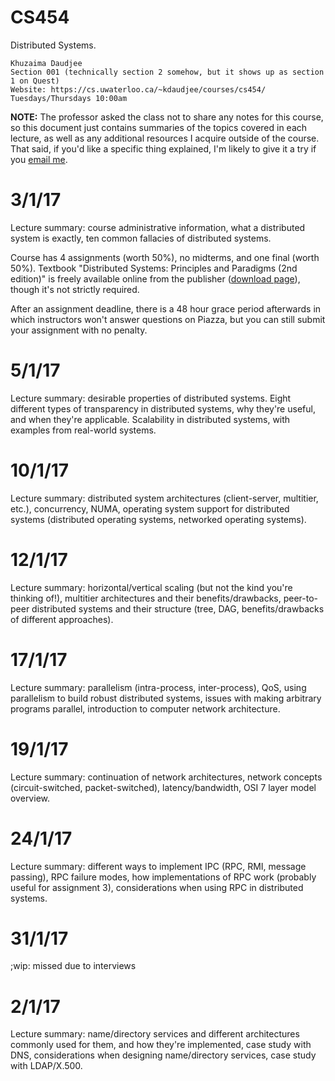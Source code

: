 CS454
=====

Distributed Systems.

    Khuzaima Daudjee
    Section 001 (technically section 2 somehow, but it shows up as section 1 on Quest)
    Website: https://cs.uwaterloo.ca/~kdaudjee/courses/cs454/
    Tuesdays/Thursdays 10:00am

**NOTE:** The professor asked the class not to share any notes for this course, so this document just contains summaries of the topics covered in each lecture, as well as any additional resources I acquire outside of the course. That said, if you'd like a specific thing explained, I'm likely to give it a try if you [email me](mailto:me@anthonyz.ca?subject=CS454).

# 3/1/17

Lecture summary: course administrative information, what a distributed system is exactly, ten common fallacies of distributed systems.

Course has 4 assignments (worth 50%), no midterms, and one final (worth 50%). Textbook "Distributed Systems: Principles and Paradigms (2nd edition)" is freely available online from the publisher ([download page](https://www.distributed-systems.net/index.php/books/distributed-systems/)), though it's not strictly required.

After an assignment deadline, there is a 48 hour grace period afterwards in which instructors won't answer questions on Piazza, but you can still submit your assignment with no penalty.

# 5/1/17

Lecture summary: desirable properties of distributed systems. Eight different types of transparency in distributed systems, why they're useful, and when they're applicable. Scalability in distributed systems, with examples from real-world systems.

# 10/1/17

Lecture summary: distributed system architectures (client-server, multitier, etc.), concurrency, NUMA, operating system support for distributed systems (distributed operating systems, networked operating systems).

# 12/1/17

Lecture summary: horizontal/vertical scaling (but not the kind you're thinking of!), multitier architectures and their benefits/drawbacks, peer-to-peer distributed systems and their structure (tree, DAG, benefits/drawbacks of different approaches).

# 17/1/17

Lecture summary: parallelism (intra-process, inter-process), QoS, using parallelism to build robust distributed systems, issues with making arbitrary programs parallel, introduction to computer network architecture.

# 19/1/17

Lecture summary: continuation of network architectures, network concepts (circuit-switched, packet-switched), latency/bandwidth, OSI 7 layer model overview.

# 24/1/17

Lecture summary: different ways to implement IPC (RPC, RMI, message passing), RPC failure modes, how implementations of RPC work (probably useful for assignment 3), considerations when using RPC in distributed systems.

# 31/1/17

;wip: missed due to interviews

# 2/1/17

Lecture summary: name/directory services and different architectures commonly used for them, and how they're implemented, case study with DNS, considerations when designing name/directory services, case study with LDAP/X.500.

